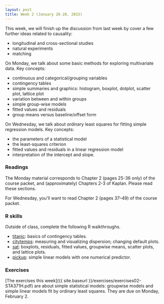 ```yaml
---
layout: post
title: Week 2 (January 26-28, 2015)
---
```


This week, we will finish up the discussion from last week by cover a few further ideas related to causality:  
* longitudinal and cross-sectional studies  
* natural experiments  
* matching

On Monday, we talk about some basic methods for exploring multivariate data. Key concepts:  
* continuous and categorical/grouping variables  
* contingency tables  
* simple summaries and graphics: histogram, boxplot, dotplot, scatter plot, lattice plot  
* variation between and within groups  
* simple group-wise models  
* fitted values and residuals  
* group means versus baseline/offset form  


On Wednesday, we talk about ordinary least squares for fitting simple regression models. Key concepts:    
* the parameters of a statistical model  
* the least-squares criterion  
* fitted values and residuals in a linear regression model  
* interpretation of the intercept and slope.  


### Readings

The Monday material corresponds to Chapter 2 (pages 25-36 only) of the course packet, and (approximately) Chapters 2-3 of Kaplan.  Please read these sections.

For Wednesday, you'll want to read Chapter 2 (pages 37–49) of the course packet.


### R skills

Outside of class, complete the following R walkthroughs.  
* [titanic](http://jgscott.github.io/teaching/r/titanic/titanic.html): basics of contingency tables.  
* [citytemps](http://jgscott.github.io/teaching/r/citytemps/citytemps.html): measuring and visualizing dispersion; changing default plots.  
* [sat](http://jgscott.github.io/teaching/r/sat/sat.html): boxplots, residuals, fitted values, groupwise means, scatter plots, and lattice plots.  
* [pickup](http://jgscott.github.io/teaching/r/pickup/pickup.html): simple linear models with one numerical predictor.


### Exercises  
[The exercises this week]({{ site.baseurl }}/exercises/exercises02-STA371H.pdf) are about simple statistical models: groupwise models and simple linear models fit by ordinary least squares.  They are due on Monday, February 2.


